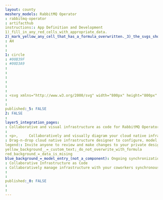 ```yaml
---
layout: county 
meshery_models: RabbitMQ Operator
: rabbitmq-operator
: artifacthub
instructions:: App Definition and Development
1)_fill_in_any_red_cells_with_appropriate_data.
2)_mark_yellow_any_cell_that_has_a_formula_overwritten._3)_the_svgs_shouldn't_have_xml_header_they_are_added_programmatically_through_workflows: Streaming & Messaging
: AH
: 
: 
1: circle
: #00B39F
: #00D3A9
: 
: 
: 
: 
: 
: 
: <svg xmlns="http://www.w3.org/2000/svg" width="800px" height="800px" viewBox="-7.5 0 271 271" preserveAspectRatio="xMidYMid"><path d="M245.44 108.308h-85.09a7.738 7.738 0 0 1-7.735-7.734v-88.68C152.615 5.327 147.29 0 140.726 0h-30.375c-6.568 0-11.89 5.327-11.89 11.894v88.143c0 4.573-3.697 8.29-8.27 8.31l-27.885.133c-4.612.025-8.359-3.717-8.35-8.325l.173-88.241C54.144 5.337 48.817 0 42.24 0H11.89C5.321 0 0 5.327 0 11.894V260.21c0 5.834 4.726 10.56 10.555 10.56H245.44c5.834 0 10.56-4.726 10.56-10.56V118.868c0-5.834-4.726-10.56-10.56-10.56zm-39.902 93.233c0 7.645-6.198 13.844-13.843 13.844H167.69c-7.646 0-13.844-6.199-13.844-13.844v-24.005c0-7.646 6.198-13.844 13.844-13.844h24.005c7.645 0 13.843 6.198 13.843 13.844v24.005z" fill="#F60"/></svg>
: 
: 
published:_5: FALSE
2: FALSE
: 
layer5_integration_pages: 
: Collaborative and visual infrastructure as code for RabbitMQ Operator
: 
: <p>,     Collaboratively and visually diagram your cloud native infrastructure with GitOps-style pipeline integration. Design, test, and manage configuration your Kubernetes-based, containerized applications as a visual topology., </p>, <p>,     Looking for best practice cloud native design and deployment best practices? Choose from thousands of pre-built components in MeshMap. Choose from hundreds of ready-made design patterns by importing templates from Meshery Catalog or use our low code designer, MeshMap, to create and deploy your own cloud native infrastructure designs., </p>
: Drag-n-drop cloud native infrastructure designer to configure, model, and deploy your workloads.
legend:: Invite anyone to review and make changes to your private designs.
yellow_background__=_custom_text;_do_not_overwrite_with_formula
red_background_=_data_is_mising
blue_background_=_model_entry_(not_a_component): Ongoing synchronization of Kubernetes configuration and changes across any number of clusters.
: Collaborative Infrastructure as Code
: Collaboratively manage infrastructure with your coworkers synchronously sharing the same designs.
: 
: 
published:_0: FALSE
: 
: 
---
```


